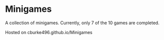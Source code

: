 Minigames
=========
A collection of minigames.
Currently, only 7 of the 10 games are completed.


Hosted on cburke496.github.io/Minigames